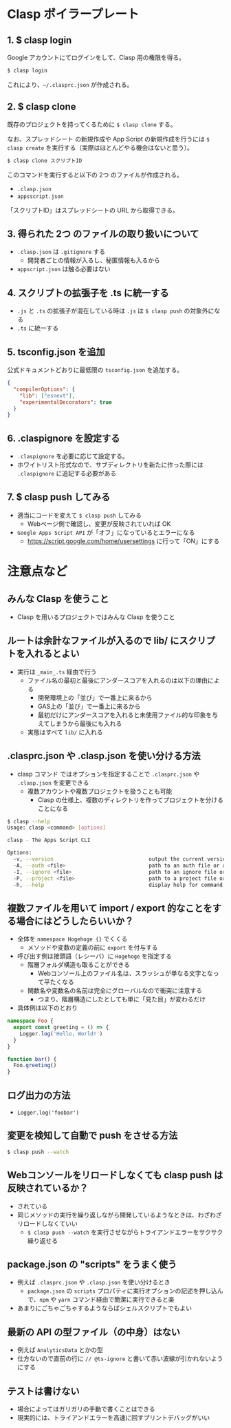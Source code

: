 # Clasp ボイラープレート

## 1. $ clasp login
Google アカウントにてログインをして、Clasp 用の権限を得る。

```bash
$ clasp login
```

これにより、`~/.clasprc.json` が作成される。

## 2. $ clasp clone
既存のプロジェクトを持ってくるために `$ clasp clone` する。

なお、スプレッドシート の新規作成や App Script の新規作成を行うには `$ clasp create` を実行する（実際はほとんどやる機会はないと思う）。

```bash
$ clasp clone スクリプトID
```

このコマンドを実行すると以下の 2つ のファイルが作成される。

- `.clasp.json`
- `appsscript.json`

「スクリプトID」はスプレッドシートの URL から取得できる。

## 3. 得られた 2つ のファイルの取り扱いについて
- `.clasp.json` は `.gitignore` する
  - 開発者ごとの情報が入るし、秘匿情報も入るから
- `appscript.json` は触る必要はない

## 4. スクリプトの拡張子を .ts に統一する
- `.js` と `.ts` の拡張子が混在している時は `.js` は `$ clasp push` の対象外になる
- `.ts` に統一する

## 5. tsconfig.json を追加
公式ドキュメントどおりに最低限の `tsconfig.json` を追加する。

```json
{
  "compilerOptions": {
    "lib": ["esnext"],
    "experimentalDecorators": true
  }
}
```

## 6. .claspignore を設定する
- `.claspignore` を必要に応じて設定する。
- ホワイトリスト形式なので、サブディレクトリを新たに作った際には `.claspignore` に追記する必要がある

## 7. $ clasp push してみる
- 適当にコードを変えて `$ clasp push` してみる
  - Webページ側で確認し、変更が反映されていれば OK
- `Google Apps Script API` が「オフ」になっているとエラーになる
  - https://script.google.com/home/usersettings に行って「ON」にする

# 注意点など

## みんな Clasp を使うこと
- Clasp を用いるプロジェクトではみんな Clasp を使うこと

## ルートは余計なファイルが入るので lib/ にスクリプトを入れるとよい
- 実行は `_main_.ts` 経由で行う
  - ファイル名の最初と最後にアンダースコアを入れるのは以下の理由による
    - 開発環境上の「並び」で一番上に来るから
    - GAS上の「並び」で一番上に来るから
    - 最初だけにアンダースコアを入れると未使用ファイル的な印象を与えてしまうから最後にも入れる
  - 実態はすべて `lib/` に入れる

## .clasprc.json や .clasp.json を使い分ける方法
- clasp コマンド ではオプションを指定することで `.clasprc.json` や `.clasp.json` を変更できる
  - 複数アカウントや複数プロジェクトを扱うことも可能
    - Clasp の仕様上、複数のディレクトリを作ってプロジェクトを分けることになる

```bash
$ clasp --help
Usage: clasp <command> [options]

clasp - The Apps Script CLI

Options:
  -v, --version                               output the current version
  -A, --auth <file>                           path to an auth file or a folder with a '.clasprc.json' file.
  -I, --ignore <file>                         path to an ignore file or a folder with a '.claspignore' file.
  -P, --project <file>                        path to a project file or to a folder with a '.clasp.json' file.
  -h, --help                                  display help for command
```

## 複数ファイルを用いて import / export 的なことをする場合にはどうしたらいいか？
- 全体を `namespace Hogehoge {}` でくくる
  - メソッドや変数の定義の前に `export` を付与する
- 呼び出す側は接頭語（レシーバ）に `Hogehoge` を指定する
  - 階層フォルダ構造も取ることができる
    - Webコンソール上のファイル名は、スラッシュが単なる文字となって平たくなる
  - 関数名や変数名の名前は完全にグローバルなので衝突に注意する
    - つまり、階層構造にしたとしても単に「見た目」が変わるだけ
- 具体例は以下のとおり

```typescript:Foo.ts
namespace Foo {
  export const greeting = () => {
    Logger.log('Hello, World!')
  }
}
```

```typescript:bar.ts
function bar() {
  Foo.greeting()
}
```

## ログ出力の方法
- `Logger.log('foobar')`

## 変更を検知して自動で push をさせる方法

```bash
$ clasp push --watch
```

## Webコンソールをリロードしなくても clasp push は反映されているか？
- されている
- 同じメソッドの実行を繰り返しながら開発しているようなときは、わざわざリロードしなくていい
  - `$ clasp push --watch` を実行させながらトライアンドエラーをサクサク繰り返せる

## package.json の "scripts" をうまく使う
- 例えば `.clasprc.json` や `.clasp.json` を使い分けるとき
  - `package.json` の `scripts` プロパティに実行オプションの記述を押し込んで、`npm` や `yarn` コマンド経由で簡潔に実行できると楽
- あまりにごちゃごちゃするようならばシェルスクリプトでもよい

## 最新の API の型ファイル（の中身）はない
- 例えば `AnalyticsData` とかの型
- 仕方ないので直前の行に `// @ts-ignore` と書いて赤い波線が引かれないようにする

## テストは書けない
- 場合によってはガリガリの手動で書くことはできる
- 現実的には、トライアンドエラーを高速に回すプリントデバッグがいい
